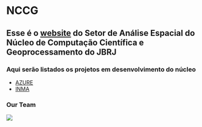 # NCCG

## Esse é o [website](https://nccg.github.io/) do Setor de Análise Espacial do Núcleo de Computação Científica e Geoprocessamento do JBRJ

### Aqui serão listados os projetos em desenvolvimento do núcleo

- [AZURE](https://portal.azure.com/#home)
- [INMA](https://github.com/Projeto-BHRD-INMA)

### Our Team

![](https://i.imgur.com/weXG4Am.png)
